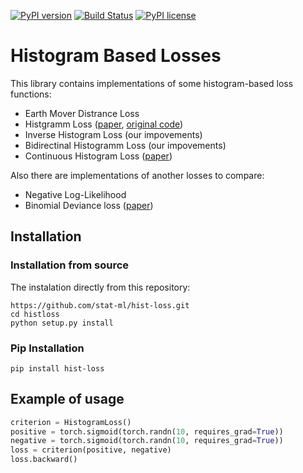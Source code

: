 
[![PyPI version](https://badge.fury.io/py/hist-loss.svg)](https://badge.fury.io/py/hist-loss)
[![Build Status](https://travis-ci.com/stat-ml/histloss.svg?token=oPGnutpqNa9oAaMSKt7n&branch=main)](https://travis-ci.com/stat-ml/histloss)
[![PyPI license](https://img.shields.io/pypi/l/hist-loss.svg)](https://pypi.python.org/pypi/hist-loss/)

# Histogram Based Losses

This library contains implementations of some histogram-based loss functions:
- Earth Mover Distrance Loss
- Histgramm Loss ([paper](https://arxiv.org/pdf/1611.00822.pdf), [original code](https://github.com/madkn/HistogramLoss))
- Inverse Histogram Loss (our impovements)
- Bidirectinal Histogramm Loss (our impovements)
- Continuous Histogram Loss ([paper](https://arxiv.org/pdf/2004.02830v1.pdf))

Also there are implementations of another losses to compare:
- Negative Log-Likelihood
- Binomial Deviance loss ([paper](https://arxiv.org/pdf/1407.4979.pdf))

## Installation

### Installation from source
The instalation directly from this repository:
```
https://github.com/stat-ml/hist-loss.git
cd histloss
python setup.py install
```

### Pip Installation
```
pip install hist-loss
```

## Example of usage

```Python
criterion = HistogramLoss()
positive = torch.sigmoid(torch.randn(10, requires_grad=True))
negative = torch.sigmoid(torch.randn(10, requires_grad=True))
loss = criterion(positive, negative)
loss.backward()
```
